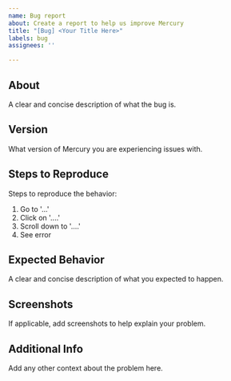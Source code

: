 ```yaml
---
name: Bug report
about: Create a report to help us improve Mercury
title: "[Bug] <Your Title Here>"
labels: bug
assignees: ''

---
```


## About
A clear and concise description of what the bug is.

## Version
What version of Mercury you are experiencing issues with.

## Steps to Reproduce
Steps to reproduce the behavior:
1. Go to '...'
2. Click on '....'
3. Scroll down to '....'
4. See error

## Expected Behavior
A clear and concise description of what you expected to happen.

## Screenshots
If applicable, add screenshots to help explain your problem.

## Additional Info
Add any other context about the problem here.
